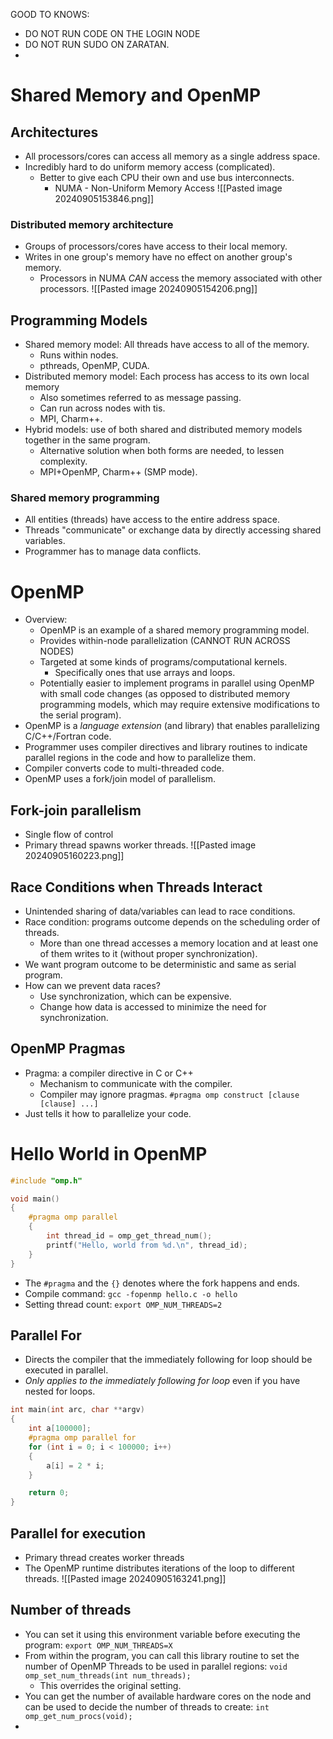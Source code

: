 GOOD TO KNOWS:
- DO NOT RUN CODE ON THE LOGIN NODE
- DO NOT RUN SUDO ON ZARATAN.
- 
# Shared Memory and OpenMP
## Architectures
- All processors/cores can access all memory as a single address space.
- Incredibly hard to do uniform memory access (complicated).
	- Better to give each CPU their own and use bus interconnects.
		- NUMA - Non-Uniform Memory Access
	![[Pasted image 20240905153846.png]]
### Distributed memory architecture
- Groups of processors/cores have access to their local memory.
- Writes in one group's memory have no effect on another group's memory.
	- Processors in NUMA *CAN* access the memory associated with other processors.
	![[Pasted image 20240905154206.png]]

## Programming Models
- Shared memory model: All threads have access to all of the memory.
	- Runs within nodes.
	- pthreads, OpenMP, CUDA.
- Distributed memory model: Each process has access to its own local memory
	- Also sometimes referred to as message passing.
	- Can run across nodes with tis.
	- MPI, Charm++.
- Hybrid models: use of both shared and distributed memory models together in the same program.
	- Alternative solution when both forms are needed, to lessen complexity.
	- MPI+OpenMP, Charm++ (SMP mode).

### Shared memory programming
- All entities (threads) have access to the entire address space.
- Threads "communicate" or exchange data by directly accessing shared variables.
- Programmer has to manage data conflicts.


# OpenMP
- Overview:
	- OpenMP is an example of a shared memory programming model.
	- Provides within-node parallelization (CANNOT RUN ACROSS NODES)
	- Targeted at some kinds of programs/computational kernels.
		- Specifically ones that use arrays and loops.
	- Potentially easier to implement programs in parallel using OpenMP with small code changes (as opposed to distributed memory programming models, which may require extensive modifications to the serial program).
- OpenMP is a *language extension* (and library) that enables parallelizing C/C++/Fortran code.
- Programmer uses compiler directives and library routines to indicate parallel regions in the code and how to parallelize them.
- Compiler converts code to multi-threaded code.
- OpenMP uses a fork/join model of parallelism.
## Fork-join parallelism
- Single flow of control
- Primary thread spawns worker threads.
	![[Pasted image 20240905160223.png]]
## Race Conditions when Threads Interact
- Unintended sharing of data/variables can lead to race conditions.
- Race condition: programs outcome depends on the scheduling order of threads.
	- More than one thread accesses a memory location and at least one of them writes to it (without proper synchronization).
- We want program outcome to be deterministic and same as serial program.
- How can we prevent data races?
	- Use synchronization, which can be expensive.
	- Change how data is accessed to minimize the need for synchronization.
## OpenMP Pragmas
- Pragma: a compiler directive in C or C++
	- Mechanism to communicate with the compiler.
	- Compiler may ignore pragmas.
	`#pragma omp construct [clause [clause] ...]`
- Just tells it how to parallelize your code.

# Hello World in OpenMP
```c
#include "omp.h"

void main()
{
	#pragma omp parallel
	{
		int thread_id = omp_get_thread_num();
		printf("Hello, world from %d.\n", thread_id);	
	}
}
```
- The `#pragma` and the `{}` denotes where the fork happens and ends.
- Compile command: `gcc -fopenmp hello.c -o hello`
- Setting thread count: `export OMP_NUM_THREADS=2`
## Parallel For
- Directs the compiler that the immediately following for loop should be executed in parallel.
- *Only applies to the immediately following for loop* even if you have nested for loops.
```c
int main(int arc, char **argv)
{
	int a[100000];
	#pragma omp parallel for
	for (int i = 0; i < 100000; i++)
	{
		a[i] = 2 * i;
	}

	return 0;
}
```
## Parallel for execution
- Primary thread creates worker threads
- The OpenMP runtime distributes iterations of the loop to different threads.
	![[Pasted image 20240905163241.png]]
## Number of threads
- You can set it using this environment variable before executing the program:
						`export OMP_NUM_THREADS=X`
- From within the program, you can call this library routine to set the number of OpenMP Threads to be used in parallel regions:
				`void omp_set_num_threads(int num_threads);`
	- This overrides the original setting.
- You can get the number of available hardware cores on the node and can be used to decide the number of threads to create:
						`int omp_get_num_procs(void);`
- 